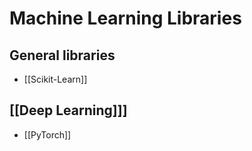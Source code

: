 # Machine Learning Libraries

## General libraries

- [[Scikit-Learn]]

## [[Deep Learning]]]

- [[PyTorch]]